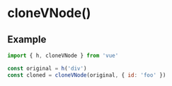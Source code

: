 # cloneVNode()

## Example

```javascript
import { h, cloneVNode } from 'vue'

const original = h('div')
const cloned = cloneVNode(original, { id: 'foo' })
``` 
